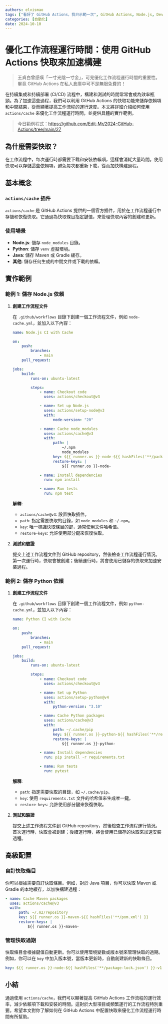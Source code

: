 ```yaml
---
authors: elvismao
tags: ["看好了 GitHub Actions，我只示範一次", GitHub Actions, Node.js, DevOps]
categories: [自動化]
date: 2024-10-10
---
```


# 優化工作流程運行時間：使用 GitHub Actions 快取來加速構建

> 王貞白曾感嘆「一寸光陰一寸金」，可見優化工作流程運行時間的重要性。畢竟 GitHub Actions 在私人倉庫中可不是無限免費的！

在持續集成和持續部署 (CI/CD) 流程中，構建和測試的時間常常會成為效率瓶頸。為了加速這些過程，我們可以利用 GitHub Actions 的快取功能來儲存依賴項和中間結果，從而顯著提高工作流程的運行速度。本文將詳細介紹如何使用 `actions/cache` 來優化工作流程運行時間，並提供具體的實作範例。

> 今日範例程式：<https://github.com/Edit-Mr/2024-GitHub-Actions/tree/main/27>

## 為什麼需要快取？

在工作流程中，每次運行時都需要下載和安裝依賴項，這樣會消耗大量時間。使用快取可以存儲這些依賴項，避免每次都重新下載，從而加快構建過程。

## 基本概念

### `actions/cache` 插件

`actions/cache` 是 GitHub Actions 提供的一個官方插件，用於在工作流程運行中存儲和恢復快取。它通過為快取條目指定鍵值，來管理快取內容的創建和更新。

### 使用場景

- **Node.js**: 儲存 `node_modules` 目錄。
- **Python**: 儲存 `venv` 虛擬環境。
- **Java**: 儲存 Maven 或 Gradle 緩存。
- **其他**: 儲存任何生成的中間文件或下載的依賴。

## 實作範例

### 範例 1: 儲存 Node.js 依賴

1. **創建工作流程文件**

    在 `.github/workflows` 目錄下創建一個工作流程文件，例如 `node-cache.yml`，並加入以下內容：

    ```yaml
    name: Node.js CI with Cache

    on:
        push:
            branches:
                - main
        pull_request:

    jobs:
        build:
            runs-on: ubuntu-latest

            steps:
                - name: Checkout code
                  uses: actions/checkout@v3

                - name: Set up Node.js
                  uses: actions/setup-node@v3
                  with:
                      node-version: "20"

                - name: Cache node_modules
                  uses: actions/cache@v3
                  with:
                      path: |
                          ~/.npm
                          node_modules
                      key: ${{ runner.os }}-node-${{ hashFiles('**/package-lock.json') }}
                      restore-keys: |
                          ${{ runner.os }}-node-

                - name: Install dependencies
                  run: npm install

                - name: Run tests
                  run: npm test
    ```

    **解釋**:

    - `actions/cache@v3`: 設置快取插件。
    - `path`: 指定需要快取的目錄，如 `node_modules` 和 `~/.npm`。
    - `key`: 唯一標識快取條目的鍵，通常使用文件哈希值。
    - `restore-keys`: 允許使用部分鍵來恢復快取。

2. **測試和驗證**

    提交上述工作流程文件到 GitHub repository，然後檢查工作流程運行情況。第一次運行時，快取會被創建；後續運行時，將會使用已儲存的快取來加速安裝過程。

### 範例 2: 儲存 Python 依賴

1. **創建工作流程文件**

    在 `.github/workflows` 目錄下創建一個工作流程文件，例如 `python-cache.yml`，並加入以下內容：

    ```yaml
    name: Python CI with Cache

    on:
        push:
            branches:
                - main
        pull_request:

    jobs:
        build:
            runs-on: ubuntu-latest

            steps:
                - name: Checkout code
                  uses: actions/checkout@v3

                - name: Set up Python
                  uses: actions/setup-python@v4
                  with:
                      python-version: "3.10"

                - name: Cache Python packages
                  uses: actions/cache@v3
                  with:
                      path: ~/.cache/pip
                      key: ${{ runner.os }}-python-${{ hashFiles('**/requirements.txt') }}
                      restore-keys: |
                          ${{ runner.os }}-python-

                - name: Install dependencies
                  run: pip install -r requirements.txt

                - name: Run tests
                  run: pytest
    ```

    **解釋**:

    - `path`: 指定需要快取的目錄，如 `~/.cache/pip`。
    - `key`: 使用 `requirements.txt` 文件的哈希值來生成唯一鍵。
    - `restore-keys`: 允許使用部分鍵來恢復快取。

2. **測試和驗證**

    提交上述工作流程文件到 GitHub repository，然後檢查工作流程運行情況。首次運行時，快取會被創建；後續運行時，將會使用已儲存的快取來加速安裝過程。

## 高級配置

### 自訂快取條目

你可以根據需要自訂快取條目。例如，對於 Java 項目，你可以快取 Maven 或 Gradle 的本地緩存，以加快構建過程：

```yaml
- name: Cache Maven packages
  uses: actions/cache@v3
  with:
      path: ~/.m2/repository
      key: ${{ runner.os }}-maven-${{ hashFiles('**/pom.xml') }}
      restore-keys: |
          ${{ runner.os }}-maven-
```

### 管理快取過期

快取條目會根據鍵值自動更新。你可以使用環境變數或版本號來管理快取的過期。例如，你可以在 `key` 中加入版本號，當版本更新時，自動創建新的快取條目。

```yaml
key: ${{ runner.os }}-node-${{ hashFiles('**/package-lock.json') }}-v1
```

## 小結

通過使用 `actions/cache`，我們可以顯著提高 GitHub Actions 工作流程的運行效率，減少依賴項下載和安裝的時間。這對於大型項目或頻繁運行的工作流程特別重要。希望本文對你了解如何在 GitHub Actions 中配置快取來優化工作流程運行時間有所幫助。

